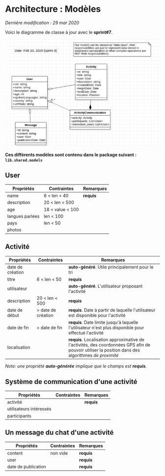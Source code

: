 # Architecture : Modèles
*Dernière modification : 29 mar 2020*

Voici le diagramme de classe à jour avec le **sprint#7**.

![](src/class_diagram.png)

**Ces différents modèles sont contenu dans le package suivant : `lib.shared.models`**

## User


Propriétés | Contraintes | Remarques
---|---|---
name | 6 < len < 40 | **requis**
description | 20 < len < 500 |
age | 18 < value < 100 |
langues parlées | len < 100 |
pays | len < 50 |  
photos |  |  

## Activité

Propriétés | Contraintes | Remarques
---|---|---
date de création | | **auto-généré**. Utile principalement pour le tri
titre | 6 < len < 50 | **requis**
utilisateur |  | **auto-généré**. L'utilisateur proposant l'activité
description | 20 < len < 500 | **requis**
date de début | > date de création | **requis**. Date à partir de laquelle l'utilisateur est disponible pour l'activité
date de fin | > date de fin |**requis**. Date limite jusqu'à laquelle l'utilisateur n'est plus disponible pour effectué l'activité
localisation | | **requis**. Localisation approximative de l'activités, des coordonnées GPS afin de pouvoir utiliser la position dans des algorithmes *de proximité*

*Note: une propriété **auto-générée** implique que le champs est **requis**.*

## Système de communication d'une activité
Propriétés | Contraintes | Remarques
---|---|---
activité | | **requis**
utilisateurs intéressés | |
participants | |


## Un message du chat d'une activité
Propriétés | Contraintes | Remarques
---|---|---
content | non vide | **requis**
user | | **requis**
date de publication |  | **requis**



<!-- eof -->
